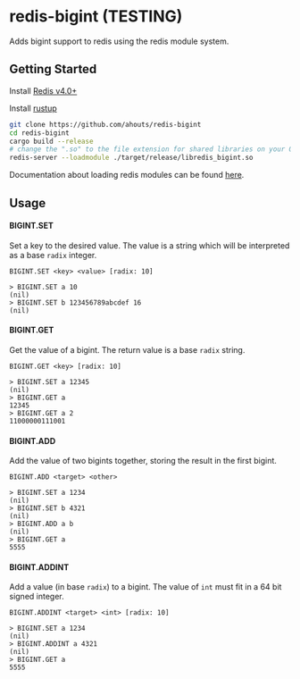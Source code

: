 # redis-bigint (TESTING)

Adds bigint support to redis using the redis module system.

## Getting Started

Install [Redis v4.0+](https://redis.io)

Install [rustup](https://rustup.rs)

```bash 
git clone https://github.com/ahouts/redis-bigint
cd redis-bigint
cargo build --release
# change the ".so" to the file extension for shared libraries on your OS
redis-server --loadmodule ./target/release/libredis_bigint.so
```

Documentation about loading redis modules can be found 
[here](https://redis.io/topics/modules-intro).

## Usage

#### BIGINT.SET

Set a key to the desired value. The value is a string which will be interpreted as
a base `radix` integer.

`BIGINT.SET <key> <value> [radix: 10]`

```redis
> BIGINT.SET a 10
(nil)
> BIGINT.SET b 123456789abcdef 16
(nil)
```

#### BIGINT.GET

Get the value of a bigint. The return value is a base `radix` string.

`BIGINT.GET <key> [radix: 10]`

```redis
> BIGINT.SET a 12345
(nil)
> BIGINT.GET a
12345
> BIGINT.GET a 2
11000000111001
```

#### BIGINT.ADD

Add the value of two bigints together, storing the result in the first bigint.

`BIGINT.ADD <target> <other>`

```redis
> BIGINT.SET a 1234
(nil)
> BIGINT.SET b 4321
(nil)
> BIGINT.ADD a b
(nil)
> BIGINT.GET a
5555
```

#### BIGINT.ADDINT

Add a value (in base `radix`) to a bigint. 
The value of `int` must fit in a 64 bit signed integer.

`BIGINT.ADDINT <target> <int> [radix: 10]`

```redis
> BIGINT.SET a 1234
(nil)
> BIGINT.ADDINT a 4321
(nil)
> BIGINT.GET a
5555
```
